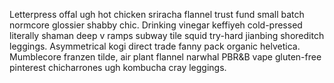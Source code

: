 Letterpress offal ugh hot chicken sriracha flannel trust fund small batch normcore glossier shabby chic. Drinking vinegar keffiyeh cold-pressed literally shaman deep v ramps subway tile squid try-hard jianbing shoreditch leggings. Asymmetrical kogi direct trade fanny pack organic helvetica. Mumblecore franzen tilde, air plant flannel narwhal PBR&B vape gluten-free pinterest chicharrones ugh kombucha cray leggings.